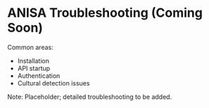 # ANISA Troubleshooting (Coming Soon)

Common areas:
- Installation
- API startup
- Authentication
- Cultural detection issues

Note: Placeholder; detailed troubleshooting to be added.


